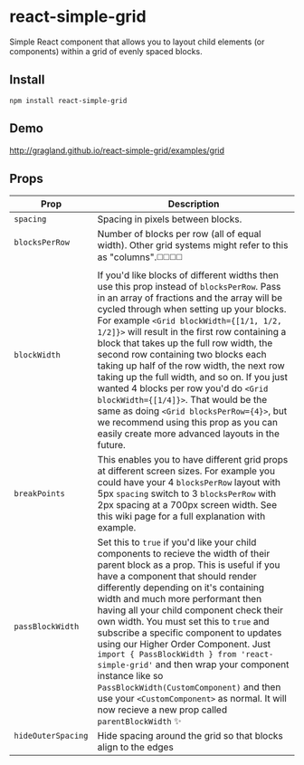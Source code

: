 # react-simple-grid
Simple React component that allows you to layout child elements (or components) within a grid of evenly spaced blocks.

## Install
`npm install react-simple-grid`

## Demo
<a href="http://gragland.github.io/react-simple-grid/examples/grid/">http://gragland.github.io/react-simple-grid/examples/grid</a>

## Props

Prop                       |    Description
---------------------------|----------------
`spacing`                  | Spacing in pixels between blocks.
`blocksPerRow`             | Number of blocks per row (all of equal width). Other grid systems might refer to this as "columns".◻️◻️◻️◻️
`blockWidth`               | If you'd like blocks of different widths then use this prop instead of `blocksPerRow`. Pass in an array of fractions and the array will be cycled through when setting up your blocks. For example `<Grid blockWidth={[1/1, 1/2, 1/2]}>` will result in the first row containing a block that takes up the full row width, the second row containing two blocks each taking up half of the row width, the next row taking up the full width, and so on. If you just wanted 4 blocks per row you'd do `<Grid blockWidth={[1/4]}>`. That would be the same as doing `<Grid blocksPerRow={4}>`, but we recommend using this prop as you can easily create more advanced layouts in the future. 
`breakPoints`              | This enables you to have different grid props at different screen sizes. For example you could have your 4 `blocksPerRow` layout with 5px `spacing` switch to 3 `blocksPerRow` with 2px spacing at a 700px screen width. See this wiki page for a full explanation with example.
`passBlockWidth`           | Set this to `true` if you'd like your child components to recieve the width of their parent block as a prop. This is useful if you have a component that should render differently depending on it's containing width and much more performant then having all your child component check their own width. You must set this to `true` and subscribe a specific component to updates using our Higher Order Component. Just `import { PassBlockWidth } from 'react-simple-grid'` and then wrap your component instance like so `PassBlockWidth(CustomComponent)` and then use your `<CustomComponent>` as normal. It will now recieve a new prop called `parentBlockWidth` ✨
`hideOuterSpacing`         | Hide spacing around the grid so that blocks align to the edges